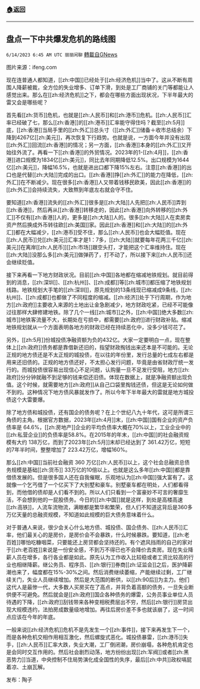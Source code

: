 ###  [:house:返回](README.md)
---


## 盘点一下中共爆发危机的路线图
`6/14/2023 6:45 AM UTC 丽丽闲聊` [轉載自GNews](https://gnews.org/articles/1380986)

图片来源：ifeng.com

现在连普通人都知道，[[zh:中国]]已经处于[[zh:经济危机]]当中了。这从不断有周围人降薪被裁，全方位的失业增多、订单下滑，到处是工厂商铺的关门等都能让人感觉出来。那么在[[zh:经济危机]]之下，都会在哪些方面出现状况，下半年最大的雷又会是哪些呢？  

首先看[[zh:货币]]危机，也就是[[zh:人民币]]和[[zh:港币]]危机。[[zh:人民币]]汇率已经破了七，那么[[zh:香港]]的[[zh:港币]]汇率能守得住吗？截至[[zh:5月]]底，[[zh:香港]]当局手里的[[zh:外汇]]总头寸（[[zh:外汇]]储备＋收市总结余）下降到4267亿[[zh:美元]]，再次恢复下行趋势。也就是说，一方面今年并没有出现[[zh:外汇]]回流[[zh:香港]]的情况；另一方面，[[zh:香港]]本身的[[zh:外汇]]又开始往外流了。再看一下[[zh:香港]]的外贸情况。2023年的1-[[zh:4月]]，[[zh:香港]]进口规模为1834亿[[zh:美元]]，同比去年同期降低12.5%。出口规模为1644亿[[zh:美元]]，降幅16.5%，也就是进出口都下降15%左右。注意[[zh:香港]]的出口也是代替[[zh:大陆]]完成的出口。[[zh:香港]]挣[[zh:外汇]]的能力在降低，[[zh:外汇]]在不断减少。现在很多[[zh:香港]]人又带着钱移民欧美，因此[[zh:香港]]的[[zh:外汇]]会持续流失，大致熬到年底左右就会守不住。  

要知道[[zh:香港]]流失的[[zh:外汇]]很多是[[zh:大陆]]人先把[[zh:人民币]]弄到[[zh:香港]]，然后再从[[zh:香港]]转移走的，因此[[zh:香港]]向外转移的[[zh:外汇]]不仅有[[zh:香港]]人的，更多是[[zh:大陆]]人的。很多[[zh:大陆]]人在卖房卖资产然后换成外币转往欧[[zh:美国]]家。因此[[zh:香港]]和[[zh:大陆]]的[[zh:外汇]]都在大幅减少，[[zh:港币]]受不住，那么[[zh:人民币]]也会大幅贬值。现在[[zh:人民币]]兑[[zh:美元]]汇率才是1：7多，[[zh:大陆]]就要每年花两三千亿[[zh:美元]]在离岸[[zh:人民币]][[zh:市场]]跟空头打，才能把这个汇率维持住。现在[[zh:大陆]]没那么多[[zh:美元]]做弹药了，打不动了，所以接下来[[zh:人民币]]还会继续贬值。  

接下来再看一下地方财政状况。目前[[zh:中国]]各地都在缩减地铁规划。就目前得到的消息，[[zh:深圳]]、[[zh:杭州]]、[[zh:成都]]等[[zh:城市]]都压缩了地铁规划线路。地铁规划大手笔的[[zh:深圳]]，原先规划的13条线现已缩减成9条线，[[zh:杭州]]、[[zh:成都]]也都做了不同程度的缩减。[[zh:经济]]处于下行周期，作为地方[[zh:政府]]主要收入来源的土地出让金急剧减少，地方财政吃紧，已经不可能像过往那样大肆修建地铁。除了几个一线[[zh:城市]]之外，[[zh:中国]]绝大多数[[zh:城市]]地铁客流量不大，长期处在亏损中，都需要[[zh:政府]]进行财政补贴。缩减地铁规划就从一个方面表明各地方的财政已经在持续恶化中，没多少钱可花了。  

另外，[[zh:5月]]份城投债净融资额为负的432亿。大家一定要明白一点，现在整体上[[zh:政府]]债务都是靠借新还旧的，指望财政掏钱出来还本是不可能的。无论正规的地方债还是不太正规的城投债，在以往的年份里，发行总量的七成左右都是用来还旧债的。正规的地方债还好，不太担心发行问题，毕竟是由省财政厅统一发行的。而城投债很容易出现信心不足问题，认购量一旦不足发行受阻，地方[[zh:政府]]分分钟就融不到足够的钱来偿还旧债。体现在数据上，就是净融资额出现负值。这个时候，就需要地方[[zh:政府]]从自己口袋里掏钱还债，但这是无论如何做不到的。这种情况下地方债风暴就发作了。所以今年下半年最大的雷就是地方城投债这个大雷要爆。  

除了地方债和城投债，还有国企的债务呢？在上个世纪八九十年代，这可是所谓三角债的主角。根据官方数据，2023年[[zh:4月]]末，[[zh:中国]]国有企业的资产负债率是 64.6%，[[zh:房地产]]企业的平均负债率大概在70%以上，工业企业中的[[zh:私营企业]]的负债率是58.8%。在2015年的年末，[[zh:中国]]的社会融资规模有大约 138万亿，而到了2023年[[zh:5月]]末却已经达到了 361.42万亿，短短的7年半时间，整整增加了 223.42万亿，增幅160%。  

那么[[zh:中国]]当前社会融资 360 万亿[[zh:人民币]]以上，这个社会总融资总债务规模是基础[[zh:货币]] 33万亿的10倍以上。也就是这么多年[[zh:中国]]都是靠借债发展的。但是很多国人还在自我催眠，乐观地认为[[zh:中国]]强大富有了。这就像一个乞丐借了一个亿买下了大别墅和豪车。别墅豪车都在明处，人们都看得到，而他借的债却是人们看不到的。所以人们只看到一个富豪妙不可言的奢靡生活，不会想到他的一屁股债务。今日的[[zh:中国]]就是这样，到处是高楼高速[[zh:高铁]]，人流车流物流，满眼都是繁华和繁荣，但人们不知道这背后是360多万亿天量的总融资规模，不知道如此规模的巨大债务意味着什么。  

对于普通人来说，很少会关心什么地方债、城投债、国企债务、[[zh:人民币]]汇率，他们最关心的是房价，是房价会不会暴跌，什么时候暴跌。要知道，[[zh:老百姓]]哪怕吃糠咽菜，只要能还上房贷都会坚持还的。有个遮风挡雨的自己的家对于[[zh:老百姓]]来说是一份安全感，不到万不得已也不会降价去卖房。现在失业降薪人员在增多，各行各业都是如此。原先认为工作收入比较稳或者工资比较高的行业也相继降薪。继公务员、程序员、[[zh:银行]]券商[[zh:证监会]]之后，医护降薪潮也来了，幅度都在15%-30%之间。然后消费继续萎缩，产能继续过剩，工厂继续关门，失业人员继续增加。然后是大范围的断供，以[[zh:90后]]为主力。他们这代人是最惨一代，大多数人买房买在了高点，并背负着高额的债务，一旦失业断供便不可避免。然后就会是[[zh:政府]]国企各种债务的爆雷，公务员事业单位人员待遇的下降，[[zh:政府]]刮钱带来各种变相税费层出不穷，然后[[zh:银行]]房贷出现大规模违约，法拍房成数量级地增加。再往后房价差不多也就该崩了，这一时间点应该在今年的年底。  

一般来说[[zh:经济危机]]危机不是先发生一个[[zh:事件]]，接下来再发生下一个，而是各种危机交相作用相互激化，然后螺旋式恶化。城投债暴雷，[[zh:港币]]失手，[[zh:人民币]]汇率大跌，失业大潮，工厂倒闭潮，房价崩塌，各种危机肯定也是会同时交互作用的。然后社会剧烈动荡，地方纷纷出现[[zh:军阀]]或者[[zh:黑恶势力]]当道，中央控制不住局势演化成全国性的失序，最后[[zh:中共]]政权嗝屁着凉、土崩瓦解。  

发布：陶子


